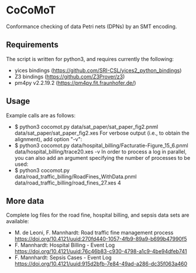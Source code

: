 # CoCoMoT
Conformance checking of data Petri nets (DPNs) by an SMT encoding.

## Requirements
The script is written for python3, and requires currently the following:
 * yices bindings (https://github.com/SRI-CSL/yices2_python_bindings)
 * Z3 bindings (https://github.com/Z3Prover/z3)
 * pm4py v2.2.19.2 (https://pm4py.fit.fraunhofer.de/)

## Usage
Example calls are as follows:
 * $ python3 cocomot.py data/sat_paper/sat_paper_fig2.pnml data/sat_paper/sat_paper_fig2.xes
For verbose output (i.e., to obtain the alignment), add option "-v":
 * $ python3 cocomot.py data/hospital_billing/Facturatie-Figure_15_6.pnml data/hospital_billing/trace20.xes -v
In order to process a log in parallel, you can also add an argument specifying the number
of processes to be used:
 * $ python3 cocomot.py data/road_traffic_billing/RoadFines_WithData.pnml data/road_traffic_billing/road_fines_27.xes 4

## More data
Complete log files for the road fine, hospital billing, and sepsis data sets are
available:
  * M. de Leoni, F. Mannhardt: Road traffic fine management process
    https://doi.org/10.4121/uuid:270fd440-1057-4fb9-89a9-b699b47990f5
  * F. Mannhardt: Hospital Billing - Event Log
    https://doi.org/10.4121/uuid:76c46b83-c930-4798-a1c9-4be94dfeb741
  * F. Mannhardt: Sepsis Cases - Event Log
    https://doi.org/10.4121/uuid:915d2bfb-7e84-49ad-a286-dc35f063a460
